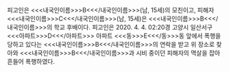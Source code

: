 피고인은 <<<내국인이름>>>B<<</내국인이름>>>(남, 15세)의 모친이고, 피해자 <<<내국인이름>>>C<<</내국인이름>>>(남, 15세)은 <<<내국인이름>>>B<<</내국인이름>>>의 학교 후배이다.
피고인은 2020. 4. 4. 02:20경 고양시 일산서구 <<<아파트>>>D<<</아파트>>> 아파트 <<<동>>>E<<</동>>>동 앞에서 폭행을 당하고 있다는 <<<내국인이름>>>B<<</내국인이름>>>의 연락을 받고 위 장소로 찾아와 <<<내국인이름>>>B<<</내국인이름>>>과 시비 중이던 피해자의 멱살을 잡아 흔들어 폭행하였다.

